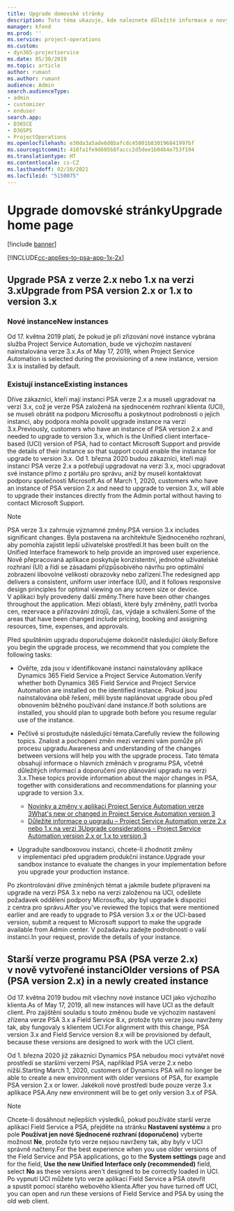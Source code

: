```yaml
---
title: Upgrade domovské stránky
description: Toto téma ukazuje, kde naleznete důležité informace o nových a změněných funkcích aplikace Dynamics 365 Project Service Automation a o procesu upgradu na nejnovější verzi.
manager: kfend
ms.prod: ''
ms.service: project-operations
ms.custom:
- dyn365-projectservice
ms.date: 05/30/2019
ms.topic: article
author: rumant
ms.author: rumant
audience: Admin
search.audienceType:
- admin
- customizer
- enduser
search.app:
- D365CE
- D365PS
- ProjectOperations
ms.openlocfilehash: e30da3a5ade6d8bafcdc45801b830196841997bf
ms.sourcegitcommit: 418fa1fe9d605b8faccc2d5dee1b04b4e753f194
ms.translationtype: HT
ms.contentlocale: cs-CZ
ms.lasthandoff: 02/10/2021
ms.locfileid: "5150075"
---
```

# <a name="upgrade-home-page"></a><span data-ttu-id="e5bc1-103">Upgrade domovské stránky</span><span class="sxs-lookup"><span data-stu-id="e5bc1-103">Upgrade home page</span></span>

[!include [banner](../includes/psa-now-project-operations.md)]

[!INCLUDE[cc-applies-to-psa-app-1x-2x](../includes/cc-applies-to-psa-app-1x-2x.md)]

## <a name="upgrade-from-psa-version-2x-or-1x-to-version-3x"></a><span data-ttu-id="e5bc1-104">Upgrade PSA z verze 2.x nebo 1.x na verzi 3.x</span><span class="sxs-lookup"><span data-stu-id="e5bc1-104">Upgrade from PSA version 2.x or 1.x to version 3.x</span></span>

### <a name="new-instances"></a><span data-ttu-id="e5bc1-105">Nové instance</span><span class="sxs-lookup"><span data-stu-id="e5bc1-105">New instances</span></span>

<span data-ttu-id="e5bc1-106">Od 17. května 2019 platí, že pokud je při zřizování nové instance vybrána služba Project Service Automation, bude ve výchozím nastavení nainstalována verze 3.x.</span><span class="sxs-lookup"><span data-stu-id="e5bc1-106">As of May 17, 2019, when Project Service Automation is selected during the provisioning of a new instance, version 3.x is installed by default.</span></span>

### <a name="existing-instances"></a><span data-ttu-id="e5bc1-107">Existují instance</span><span class="sxs-lookup"><span data-stu-id="e5bc1-107">Existing instances</span></span>

<span data-ttu-id="e5bc1-108">Dříve zákazníci, kteří mají instanci PSA verze 2.x a museli upgradovat na verzi 3.x, což je verze PSA založená na sjednoceném rozhraní klienta (UCI), se museli obrátit na podporu Microsoftu a poskytnout podrobnosti o jejich instanci, aby podpora mohla povolit upgrade instance na verzi 3.x.</span><span class="sxs-lookup"><span data-stu-id="e5bc1-108">Previously, customers who have an instance of PSA version 2.x and needed to upgrade to version 3.x, which is the Unified client interface-based (UCI) version of PSA, had to contact Microsoft Support and provide the details of their instance so that support could enable the instance for upgrade to version 3.x.</span></span> <span data-ttu-id="e5bc1-109">Od 1. března 2020 budou zákazníci, kteří mají instanci PSA verze 2.x a potřebují upgradovat na verzi 3.x, moci upgradovat své instance přímo z portálu pro správu, aniž by museli kontaktovat podporu společnosti Microsoft.</span><span class="sxs-lookup"><span data-stu-id="e5bc1-109">As of March 1, 2020, customers who have an instance of PSA version 2.x and need to upgrade to version 3.x, will able to upgrade their instances directly from the Admin portal without having to contact Microsoft Support.</span></span>  

> [!NOTE]
> <span data-ttu-id="e5bc1-110">PSA verze 3.x zahrnuje významné změny.</span><span class="sxs-lookup"><span data-stu-id="e5bc1-110">PSA version 3.x includes significant changes.</span></span> <span data-ttu-id="e5bc1-111">Byla postavena na architektuře Sjednoceného rozhraní, aby pomohla zajistit lepší uživatelské prostředí.</span><span class="sxs-lookup"><span data-stu-id="e5bc1-111">It has been built on the Unified Interface framework to help provide an improved user experience.</span></span> <span data-ttu-id="e5bc1-112">Nově přepracovaná aplikace poskytuje konzistentní, jednotné uživatelské rozhraní (UI) a řídí se zásadami přizpůsobivého návrhu pro optimální zobrazení libovolné velikosti obrazovky nebo zařízení.</span><span class="sxs-lookup"><span data-stu-id="e5bc1-112">The redesigned app delivers a consistent, uniform user interface (UI), and it follows responsive design principles for optimal viewing on any screen size or device.</span></span> <span data-ttu-id="e5bc1-113">V aplikaci byly provedeny další změny.</span><span class="sxs-lookup"><span data-stu-id="e5bc1-113">There have been other changes throughout the application.</span></span> <span data-ttu-id="e5bc1-114">Mezi oblasti, které byly změněny, patří tvorba cen, rezervace a přiřazování zdrojů, čas, výdaje a schválení.</span><span class="sxs-lookup"><span data-stu-id="e5bc1-114">Some of the areas that have been changed include pricing, booking and assigning resources, time, expenses, and approvals.</span></span>

<span data-ttu-id="e5bc1-115">Před spuštěním upgradu doporučujeme dokončit následující úkoly:</span><span class="sxs-lookup"><span data-stu-id="e5bc1-115">Before you begin the upgrade process, we recommend that you complete the following tasks:</span></span>

- <span data-ttu-id="e5bc1-116">Ověřte, zda jsou v identifikované instanci nainstalovány aplikace Dynamics 365 Field Service a Project Service Automation.</span><span class="sxs-lookup"><span data-stu-id="e5bc1-116">Verify whether both Dynamics 365 Field Service and Project Service Automation are installed on the identified instance.</span></span> <span data-ttu-id="e5bc1-117">Pokud jsou nainstalována obě řešení, měli byste naplánovat upgrade obou před obnovením běžného používání dané instance.</span><span class="sxs-lookup"><span data-stu-id="e5bc1-117">If both solutions are installed, you should plan to upgrade both before you resume regular use of the instance.</span></span>
- <span data-ttu-id="e5bc1-118">Pečlivě si prostudujte následující témata.</span><span class="sxs-lookup"><span data-stu-id="e5bc1-118">Carefully review the following topics.</span></span> <span data-ttu-id="e5bc1-119">Znalost a pochopení změn mezi verzemi vám pomůže při procesu upgradu.</span><span class="sxs-lookup"><span data-stu-id="e5bc1-119">Awareness and understanding of the changes between versions will help you with the upgrade process.</span></span> <span data-ttu-id="e5bc1-120">Tato témata obsahují informace o hlavních změnách v programu PSA, včetně důležitých informací a doporučení pro plánování upgradu na verzi 3.x.</span><span class="sxs-lookup"><span data-stu-id="e5bc1-120">These topics provide information about the major changes in PSA, together with considerations and recommendations for planning your upgrade to version 3.x.</span></span>

    - [<span data-ttu-id="e5bc1-121">Novinky a změny v aplikaci Project Service Automation verze 3</span><span class="sxs-lookup"><span data-stu-id="e5bc1-121">What's new or changed in Project Service Automation version 3</span></span>](whats-new-changed-v3.md)
    - [<span data-ttu-id="e5bc1-122">Důležité informace o upgradu – Project Service Automation verze 2.x nebo 1.x na verzi 3</span><span class="sxs-lookup"><span data-stu-id="e5bc1-122">Upgrade considerations - Project Service Automation version 2.x or 1.x to version 3</span></span>](upgrade-v3.md)

- <span data-ttu-id="e5bc1-123">Upgradujte sandboxovou instanci, chcete-li zhodnotit změny v implementaci před upgradem produkční instance.</span><span class="sxs-lookup"><span data-stu-id="e5bc1-123">Upgrade your sandbox instance to evaluate the changes in your implementation before you upgrade your production instance.</span></span>

<span data-ttu-id="e5bc1-124">Po zkontrolování dříve zmíněných témat a jakmile budete připraveni na upgrade na verzi PSA 3.x nebo na verzi založenou na UCI, odešlete požadavek oddělení podpory Microsoftu, aby byl upgrade k dispozici z centra pro správu.</span><span class="sxs-lookup"><span data-stu-id="e5bc1-124">After you've reviewed the topics that were mentioned earlier and are ready to upgrade to PSA version 3.x or the UCI-based version, submit a request to Microsoft support to make the upgrade available from Admin center.</span></span> <span data-ttu-id="e5bc1-125">V požadavku zadejte podrobnosti o vaší instanci.</span><span class="sxs-lookup"><span data-stu-id="e5bc1-125">In your request, provide the details of your instance.</span></span>

## <a name="older-versions-of-psa-psa-version-2x-in-a-newly-created-instance"></a><span data-ttu-id="e5bc1-126">Starší verze programu PSA (PSA verze 2.x) v nově vytvořené instanci</span><span class="sxs-lookup"><span data-stu-id="e5bc1-126">Older versions of PSA (PSA version 2.x) in a newly created instance</span></span>

<span data-ttu-id="e5bc1-127">Od 17. května 2019 budou mít všechny nové instance UCI jako výchozího klienta.</span><span class="sxs-lookup"><span data-stu-id="e5bc1-127">As of May 17, 2019, all new instances will have UCI as the default client.</span></span> <span data-ttu-id="e5bc1-128">Pro zajištění souladu s touto změnou bude ve výchozím nastavení zřízena verze PSA 3.x a Field Service 8.x, protože tyto verze jsou navrženy tak, aby fungovaly s klientem UCI.</span><span class="sxs-lookup"><span data-stu-id="e5bc1-128">For alignment with this change, PSA version 3.x and Field Service version 8.x will be provisioned by default, because these versions are designed to work with the UCI client.</span></span>

<span data-ttu-id="e5bc1-129">Od 1. března 2020 již zákazníci Dynamics PSA nebudou moci vytvářet nové prostředí se staršími verzemi PSA, například PSA verze 2.x nebo nižší.</span><span class="sxs-lookup"><span data-stu-id="e5bc1-129">Starting March 1, 2020, customers of Dynamics PSA will no longer be able to create a new environment with older versions of PSA, for example PSA version 2.x or lower.</span></span> <span data-ttu-id="e5bc1-130">Jakékoli nové prostředí bude pouze verze 3.x aplikace PSA.</span><span class="sxs-lookup"><span data-stu-id="e5bc1-130">Any new environment will be to get only version 3.x of PSA.</span></span>

> [!NOTE]
> <span data-ttu-id="e5bc1-131">Chcete-li dosáhnout nejlepších výsledků, pokud používáte starší verze aplikací Field Service a PSA, přejděte na stránku **Nastavení systému** a pro pole **Používat jen nové Sjednocené rozhraní (doporučeno)** vyberte možnost **Ne**, protože tyto verze nejsou navrženy tak, aby byly v UCI správně načteny.</span><span class="sxs-lookup"><span data-stu-id="e5bc1-131">For the best experience when you use older versions of the Field Service and PSA applications, go to the **System settings** page and for the field, **Use the new Unified Interface only (recommended)** field, select **No** as these versions aren't designed to be correctly loaded in UCI.</span></span> <span data-ttu-id="e5bc1-132">Po vypnutí UCI můžete tyto verze aplikací Field Service a PSA otevřít a spustit pomocí starého webového klienta.</span><span class="sxs-lookup"><span data-stu-id="e5bc1-132">After you have turned off UCI, you can open and run these versions of Field Service and PSA by using the old web client.</span></span> 
